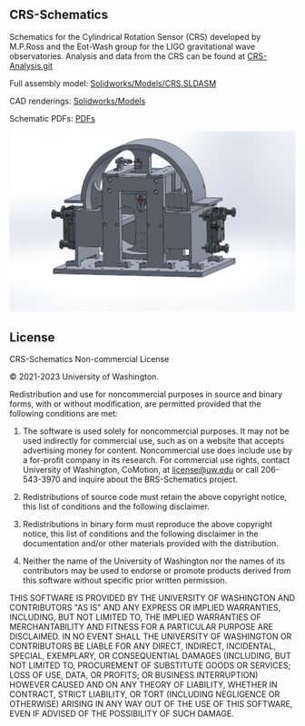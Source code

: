 ## CRS-Schematics

Schematics for the Cylindrical Rotation Sensor (CRS) developed by M.P.Ross and the Eot-Wash group for the LIGO gravitational wave observatories. Analysis and data from the CRS can be found at [CRS-Analysis.git](https://github.com/mpross/CRS-Analysis)

Full assembly model: [Solidworks/Models/CRS.SLDASM](https://github.com/mpross/CRS-Schematics/tree/master/Solidworks/Models/CRS.SLDASM)

CAD renderings: [Solidworks/Models](https://github.com/mpross/CRS-Schematics/tree/master/Solidworks/Models)

Schematic PDFs: [PDFs](https://github.com/mpross/CRS-Schematics/tree/master/PDFs)

![](https://github.com/mpross/CRS-Schematics/blob/master/CRS.PNG)

## License
CRS-Schematics Non-commercial License

© 2021-2023 University of Washington.

Redistribution and use for noncommercial purposes in source and binary forms, with or without modification, are permitted provided that the following conditions are met:

1. The software is used solely for noncommercial purposes. It may not be used indirectly for commercial use, such as on a website that accepts advertising money for content. Noncommercial use does include use by a for-profit company in its research. For commercial use rights, contact University of Washington, CoMotion, at license@uw.edu or call 206-543-3970 and inquire about the BRS-Schematics project.

2. Redistributions of source code must retain the above copyright notice, this list of conditions and the following disclaimer.

3. Redistributions in binary form must reproduce the above copyright notice, this list of conditions and the following disclaimer in the documentation and/or other materials provided with the distribution.

4. Neither the name of the University of Washington nor the names of its contributors may be used to endorse or promote products derived from this software without specific prior written permission.

THIS SOFTWARE IS PROVIDED BY THE UNIVERSITY OF WASHINGTON AND CONTRIBUTORS "AS IS" AND ANY EXPRESS OR IMPLIED WARRANTIES, INCLUDING, BUT NOT LIMITED TO, THE IMPLIED WARRANTIES OF MERCHANTABILITY AND FITNESS FOR A PARTICULAR PURPOSE ARE DISCLAIMED. IN NO EVENT SHALL THE UNIVERSITY OF WASHINGTON OR CONTRIBUTORS BE LIABLE FOR ANY DIRECT, INDIRECT, INCIDENTAL, SPECIAL, EXEMPLARY, OR CONSEQUENTIAL DAMAGES (INCLUDING, BUT NOT LIMITED TO, PROCUREMENT OF SUBSTITUTE GOODS OR SERVICES; LOSS OF USE, DATA, OR PROFITS; OR BUSINESS INTERRUPTION) HOWEVER CAUSED AND ON ANY THEORY OF LIABILITY, WHETHER IN CONTRACT, STRICT LIABILITY, OR TORT (INCLUDING NEGLIGENCE OR OTHERWISE) ARISING IN ANY WAY OUT OF THE USE OF THIS SOFTWARE, EVEN IF ADVISED OF THE POSSIBILITY OF SUCH DAMAGE.

